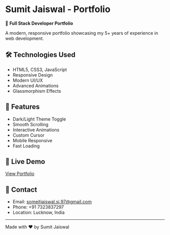 # Sumit Jaiswal - Portfolio

🚀 **Full Stack Developer Portfolio**

A modern, responsive portfolio showcasing my 5+ years of experience in web development.

## 🛠️ Technologies Used
- HTML5, CSS3, JavaScript
- Responsive Design
- Modern UI/UX
- Advanced Animations
- Glassmorphism Effects

## 🌟 Features
- Dark/Light Theme Toggle
- Smooth Scrolling
- Interactive Animations
- Custom Cursor
- Mobile Responsive
- Fast Loading

## 📱 Live Demo
[View Portfolio](https://codingsumi.github.io/)

## 📧 Contact
- Email: someitjaiswal.sj.97@gmail.com
- Phone: +91 7323837297
- Location: Lucknow, India

---
Made with ❤️ by Sumit Jaiswal